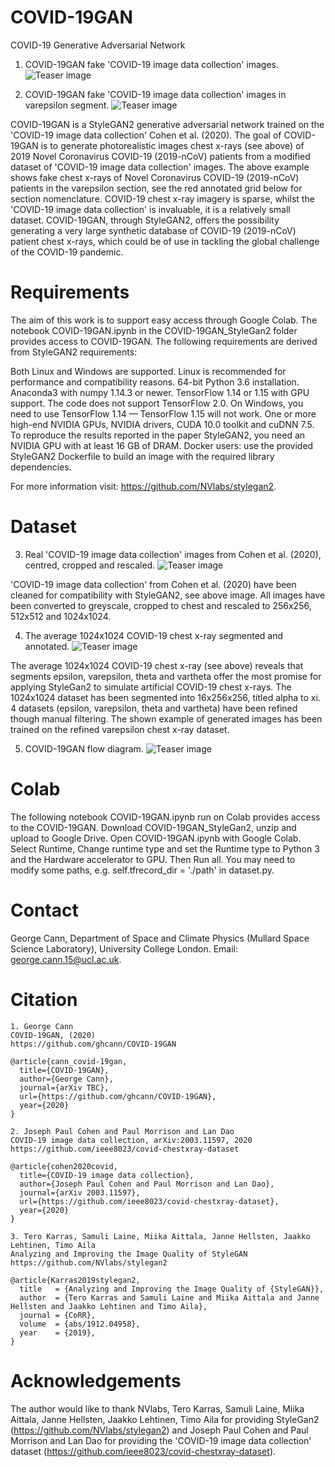 # COVID-19GAN
COVID-19 Generative Adversarial Network 

1. COVID-19GAN fake 'COVID-19 image data collection' images. 
![Teaser image](./images/COVID19GAN_full_set.jpg)

2. COVID-19GAN fake 'COVID-19 image data collection' images in varepsilon segment. 
![Teaser image](./images/COVID-19GAN_example.jpg)

COVID-19GAN is a StyleGAN2 generative adversarial  network trained on the 'COVID-19 image data collection' Cohen et al. (2020). The goal of COVID-19GAN is to generate photorealistic images chest x-rays (see above) of 2019 Novel Coronavirus COVID-19 (2019-nCoV) patients from a modified dataset of 'COVID-19 image data collection' images. The above example shows fake chest x-rays of Novel Coronavirus COVID-19 (2019-nCoV) patients in the varepsilon section, see the red annotated grid below for section nomenclature. COVID-19 chest x-ray imagery is sparse, whilst the 'COVID-19 image data collection' is invaluable, it is a relatively small dataset. COVID-19GAN, through StyleGAN2, offers the possibility generating a very large synthetic database of COVID-19 (2019-nCoV) patient chest x-rays, which could be of use in tackling the global challenge of the COVID-19 pandemic.

# Requirements

The aim of this work is to support easy access through Google Colab.  The notebook COVID-19GAN.ipynb in the COVID-19GAN_StyleGan2 folder provides access to COVID-19GAN. The following requirements are derived from StyleGAN2 requirements:  

Both Linux and Windows are supported.
Linux is recommended for performance and compatibility reasons.
64-bit Python 3.6 installation. 
Anaconda3 with numpy 1.14.3 or newer.
TensorFlow 1.14 or 1.15 with GPU support. 
The code does not support TensorFlow 2.0.
On Windows, you need to use TensorFlow 1.14 — TensorFlow 1.15 will not work.
One or more high-end NVIDIA GPUs, NVIDIA drivers, CUDA 10.0 toolkit and cuDNN 7.5. 
To reproduce the results reported in the paper StyleGAN2, you need an NVIDIA GPU with at least 16 GB of DRAM.
Docker users: use the provided StyleGAN2 Dockerfile to build an image with the required library dependencies.

For more information visit: https://github.com/NVlabs/stylegan2.

# Dataset 

3. Real 'COVID-19 image data collection' images from Cohen et al. (2020), centred, cropped and rescaled. 
![Teaser image](./images/centred_COVID-19_image_data_collection_grid1.jpg)

'COVID-19 image data collection' from Cohen et al. (2020) have been cleaned for compatibility with StyleGAN2, see above image. All images have been converted to greyscale, cropped to chest and rescaled to 256x256, 512x512 and 1024x1024. 

4. The average 1024x1024 COVID-19 chest x-ray segmented and annotated.
![Teaser image](./images/average_grid_clear_title.jpg)

The average 1024x1024 COVID-19 chest x-ray (see above) reveals that segments epsilon, varepsilon, theta and vartheta offer the most promise for applying StyleGan2 to simulate artificial COVID-19 chest x-rays. The 1024x1024 dataset has been segmented into 16x256x256, titled alpha to xi. 4 datasets (epsilon, varepsilon, theta and vartheta) have been refined though manual filtering. The shown example of generated images has been trained on the refined varepsilon chest x-ray dataset. 

5. COVID-19GAN flow diagram. 
![Teaser image](./images/covid19gan_diagram.png)


# Colab
The following notebook COVID-19GAN.ipynb run on Colab provides access to the COVID-19GAN.  Download COVID-19GAN_StyleGan2, unzip and upload to Google Drive. Open COVID-19GAN.ipynb with Google Colab. Select Runtime, Change runtime type and set the Runtime type to Python 3 and the Hardware accelerator to GPU. Then Run all. You may need to modify some paths, e.g.         self.tfrecord_dir       = './path' in dataset.py. 

# Contact
George Cann, Department of Space and Climate Physics (Mullard Space Science Laboratory), University College London.
Email: george.cann.15@ucl.ac.uk. 

# Citation
```
1. George Cann
COVID-19GAN, (2020)
https://github.com/ghcann/COVID-19GAN
```

```
@article{cann_covid-19gan,
  title={COVID-19GAN},
  author={George Cann},
  journal={arXiv TBC},
  url={https://github.com/ghcann/COVID-19GAN},
  year={2020}
}
```

```
2. Joseph Paul Cohen and Paul Morrison and Lan Dao
COVID-19 image data collection, arXiv:2003.11597, 2020
https://github.com/ieee8023/covid-chestxray-dataset
```
```
@article{cohen2020covid,
  title={COVID-19 image data collection},
  author={Joseph Paul Cohen and Paul Morrison and Lan Dao},
  journal={arXiv 2003.11597},
  url={https://github.com/ieee8023/covid-chestxray-dataset},
  year={2020}
}
```

```
3. Tero Karras, Samuli Laine, Miika Aittala, Janne Hellsten, Jaakko Lehtinen, Timo Aila
Analyzing and Improving the Image Quality of StyleGAN
https://github.com/NVlabs/stylegan2
```

```
@article{Karras2019stylegan2,
  title   = {Analyzing and Improving the Image Quality of {StyleGAN}},
  author  = {Tero Karras and Samuli Laine and Miika Aittala and Janne Hellsten and Jaakko Lehtinen and Timo Aila},
  journal = {CoRR},
  volume  = {abs/1912.04958},
  year    = {2019},
}
```

# Acknowledgements

The author would like to thank NVlabs, Tero Karras, Samuli Laine, Miika Aittala, Janne Hellsten, Jaakko Lehtinen, Timo Aila for providing StyleGan2 (https://github.com/NVlabs/stylegan2) and Joseph Paul Cohen and Paul Morrison and Lan Dao for providing the 'COVID-19 image data collection' dataset (https://github.com/ieee8023/covid-chestxray-dataset). 
